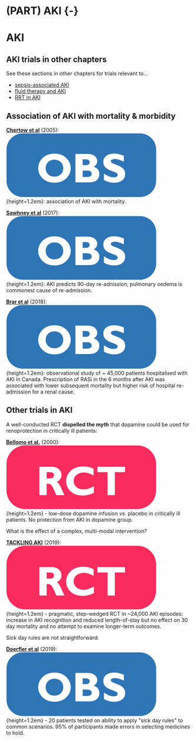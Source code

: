 # (PART) AKI {-}

# AKI

## AKI trials in other chapters

See these sections in other chapters for trials relevant to...  

+ [sepsis-associated AKI](#sepsis)  
+ [fluid therapy and AKI](#fluids)  
+ [RRT in AKI](#acute_RRT)    


## Association of AKI with mortality & morbidity

[**Chertow et al**](https://www.ncbi.nlm.nih.gov/pubmed/16177006) (2005): ![](Logo_OBS.png){height=1.2em}: association of AKI with mortality.  

[**Sawhney et al**](https://www.ncbi.nlm.nih.gov/pubmed/28061831) (2017): ![](Logo_OBS.png){height=1.2em}: AKI predicts 90-day re-adnission; pulmonary oedema is commonest cause of re-admission.  

[**Brar et al**](https://www.ncbi.nlm.nih.gov/pubmed/30422153) (2018): ![](Logo_OBS.png){height=1.2em}: observational study of \~ 45,000 patients hospitalised with AKI in Canada.  Prescription of RASi in the 6 months after AKI was associated with lower subsequent mortality but higher risk of hospital re-admission for a renal cause.  


## Other trials in AKI

A well-conducted RCT **dispelled the myth** that dopamine could be used for renoprotection in critically ill patients:

[**Bellomo et al.**](https://www.ncbi.nlm.nih.gov/pubmed/11191541) (2000): ![](Logo_RCT.png){height=1.2em} - low-dose dopamine infusion *vs.* placebo in critically ill patients.  No protection from AKI in dopamine group.   


What is the effect of a complex, multi-modal intervention?  

[**TACKLING AKI**](https://www.ncbi.nlm.nih.gov/pubmed/31058607) (2019): ![](Logo_RCT.png){height=1.2em} - pragmatic, step-wedged RCT in ~24,000 AKI episodes: increase in AKI recognition and reduced length-of-stay but no effect on 30 day mortality and no attempt to examine longer-term outcomes.  


Sick day rules are not straightforward:

[**Doerfler et al**](https://www.ncbi.nlm.nih.gov/pubmed/30867156) (2019): ![](Logo_OBS.png){height=1.2em} - 20 patients tested on ability to apply "sick day rules" to common scenarios.  95% of participants made errors in selecting medicines to hold.  
